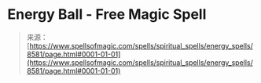 <!--yml
category: 未分类
date: 2024-06-12 18:44:01
-->

# Energy Ball - Free Magic Spell

> 来源：[https://www.spellsofmagic.com/spells/spiritual_spells/energy_spells/8581/page.html#0001-01-01](https://www.spellsofmagic.com/spells/spiritual_spells/energy_spells/8581/page.html#0001-01-01)